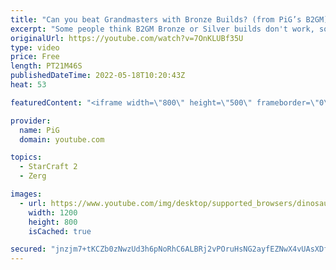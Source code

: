 ```yaml
---
title: "Can you beat Grandmasters with Bronze Builds? (from PiG’s B2GM) - StarCraft 2"
excerpt: "Some people think B2GM Bronze or Silver builds don't work, so I used them in Grandmaster games to show just how effective they can be! Watch the Bronze to GM Playlists: Zerg B2GM : https://youtube.com/playlist?list=PLFUDU8AOevUd6ej64SOB429mHyuRL-XC9 Terran B2GM: https://www.youtube.com/playlist?list=PLOrKQEirgvjC6wYzKFAYaIBI5kaIS9NX5"
originalUrl: https://youtube.com/watch?v=7OnKLUBf35U
type: video
price: Free
length: PT21M46S
publishedDateTime: 2022-05-18T10:20:43Z
heat: 53

featuredContent: "<iframe width=\"800\" height=\"500\" frameborder=\"0\" src=\"https://www.youtube.com/embed/7OnKLUBf35U\" allow=\"accelerometer; autoplay; encrypted-media; gyroscope; picture-in-picture\" allowfullscreen></iframe>"

provider:
  name: PiG
  domain: youtube.com

topics:
  - StarCraft 2
  - Zerg

images:
  - url: https://www.youtube.com/img/desktop/supported_browsers/dinosaur.png
    width: 1200
    height: 800
    isCached: true

secured: "jnzjm7+tKCZb0zNwzUd3h6pNoRhC6ALBRj2vPOruHsNG2ayfEZNwX4vUAsXDflPSw5M/FOtnEc2wZ2ul/m+2jHzPJ2Pk+sbgPAuGhnfpDsEyhgQXci0af84lGVlZlxBs5NqU/g4iwkMYAJcH6IZR//WfUwcwZY6tvZn/G5fO49Woh9NjJQlzWz6y0mI95lcgJv0eJ7FuFW7GjxzM7BJszbldYQw91roL55htnl20nS74g1C31l5uOQOqYu9FL4sXy67TII8D4loigeuPYs/NLS5rEqyakO9fR2Y7HA9PBNVSM+lx4ZK07VUfQAzUF9WdwTwh9bJwHwO14O4H3sPYwUWXZ4kufSiB/sHV6e8UKjZgKWw8U1b9cqSw59tbfWYmTMnM5HmegRdTn2FobI2RFuR511EZ13QJD4UaTevvIbc=;P93m0EFTlSPwN/u1y74R9w=="
---
```


